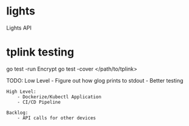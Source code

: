 # lights
Lights API

# tplink testing
go test -run Encrypt
go test -cover </path/to/tplink>

TODO:
    Low Level
        - Figure out how glog prints to stdout
        - Better testing

    High Level:
        - Dockerize/Kubectl Application
        - CI/CD Pipeline

    Backlog:
        - API calls for other devices
